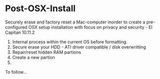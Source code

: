 # Post-OSX-Install

Securely erase and factory reset a Mac-computer inorder to create a pre-configured OSX setup installation with focus on privacy and security - El Capitan 10.11.2

1. Internal process within the current OS before formatting.
2. Secure erase your HDD - ATI driver compatible / disk overwritting
3. Repair/reset hidden RAM partions
4. Create a new partion
5. 

To follow...



